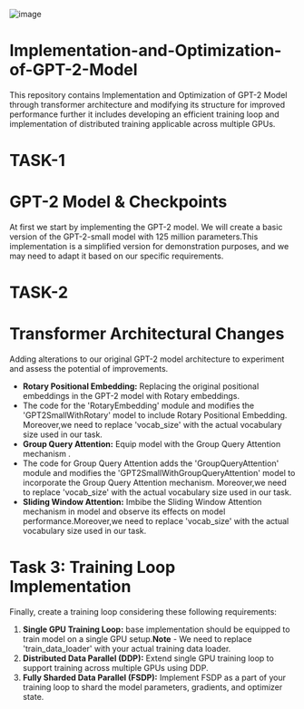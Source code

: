 ![image](https://github.com/arizzaa13/Implementation-and-Optimization-of-GPT-2-Model/assets/78647475/b8060b40-8cec-4846-a262-b693669c60e4)

# Implementation-and-Optimization-of-GPT-2-Model
This repository contains Implementation and Optimization of GPT-2 Model through transformer architecture and modifying its structure for improved performance further it includes developing an efficient training loop and implementation of distributed training applicable across multiple GPUs.

# TASK-1
# GPT-2 Model & Checkpoints 

At first we start by implementing the GPT-2 model. We will create a basic version of the GPT-2-small model with 125 million parameters.This implementation is a simplified version for demonstration purposes, and we may need to adapt it based on our specific requirements.

# TASK-2
# Transformer Architectural Changes 

Adding alterations to our original GPT-2 model architecture to experiment and assess the potential of improvements.

- **Rotary Positional Embedding:** Replacing the original positional embeddings in the GPT-2 model with Rotary embeddings.
- The code for the 'RotaryEmbedding' module and modifies the 'GPT2SmallWithRotary' model to include Rotary Positional Embedding. Moreover,we need to replace 'vocab_size' with the actual vocabulary size used in our task.
- **Group Query Attention:** Equip model with the Group Query Attention mechanism .
- The code for Group Query Attention adds the 'GroupQueryAttention' module and modifies the 'GPT2SmallWithGroupQueryAttention' model to incorporate the Group Query Attention mechanism. Moreover,we need to replace 'vocab_size' with the actual vocabulary size used in our task.
- **Sliding Window Attention:** Imbibe the Sliding Window Attention mechanism in model and observe its effects on model performance.Moreover,we need to replace 'vocab_size' with the actual vocabulary size used in our task.

# Task 3: Training Loop Implementation

Finally, create a training loop considering these following requirements:

1. **Single GPU Training Loop:** base implementation should be equipped to train model on a single GPU setup.**Note** - We need to replace 'train_data_loader' with your actual training data loader.
3. **Distributed Data Parallel (DDP):** Extend single GPU training loop to support training across multiple GPUs using DDP. 
4. **Fully Sharded Data Parallel (FSDP):** Implement FSDP as a part of your training loop to shard the model parameters, gradients, and optimizer state.

